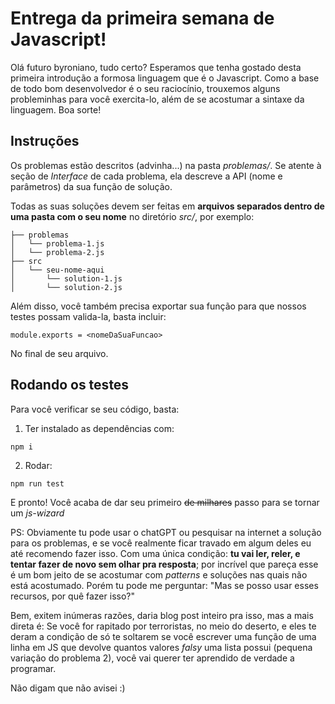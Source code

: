 # Entrega da primeira semana de Javascript!

Olá futuro byroniano, tudo certo? Esperamos que tenha gostado desta primeira
introdução a formosa linguagem que é o Javascript. Como a base de todo bom
desenvolvedor é o seu raciocínio, trouxemos alguns probleminhas para você exercita-lo, 
além de se acostumar a sintaxe da linguagem. Boa sorte!  

## Instruções

Os problemas estão descritos (advinha...) na pasta _problemas/_. Se atente à seção de _Interface_
de cada problema, ela descreve a API (nome e parâmetros) da sua função de solução.  

Todas as suas soluções devem ser feitas em **arquivos separados dentro de uma pasta 
com o seu nome** no diretório _src/_, por exemplo:

```
├── problemas
│   └── problema-1.js
│   └── problema-2.js 
├── src
│   └── seu-nome-aqui
│       └── solution-1.js
│       └── solution-2.js

```

Além disso, você também precisa exportar sua função para que nossos testes possam valida-la,
basta incluir:

```
module.exports = <nomeDaSuaFuncao>
```

No final de seu arquivo.

## Rodando os testes

Para você verificar se seu código, basta:

1. Ter instalado as dependências com: 
```
npm i
```

2. Rodar:
```
npm run test
```

E pronto! Você acaba de dar seu primeiro ~~de milhares~~ passo para se tornar um _js-wizard_


PS: Obviamente tu pode usar o chatGPT ou pesquisar na internet a solução para os problemas,
e se você realmente ficar travado em algum deles eu até recomendo fazer isso. Com uma única
condição: **tu vai ler, reler, e tentar fazer de novo sem olhar pra resposta**; por incrível
que pareça esse é um bom jeito de se acostumar com _patterns_ e soluções nas quais não está
acostumado. Porém tu pode me perguntar: "Mas se posso usar esses recursos, por quê fazer isso?"

Bem, exitem inúmeras razões, daria blog post inteiro pra isso, mas a mais direta é: Se você for
rapitado por terroristas, no meio do deserto, e eles te deram a condição de só te soltarem se você 
escrever uma função de uma linha em JS que devolve quantos valores  _falsy_ uma lista 
possui (pequena variação do problema 2), você vai querer ter aprendido de verdade a programar.

Não digam que não avisei :)
